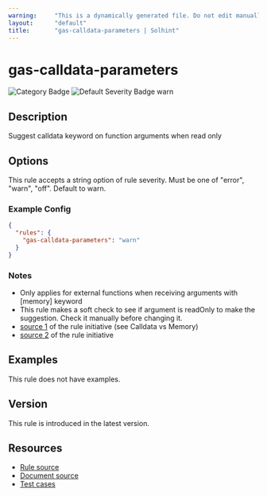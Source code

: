 ```yaml
---
warning:     "This is a dynamically generated file. Do not edit manually."
layout:      "default"
title:       "gas-calldata-parameters | Solhint"
---
```


# gas-calldata-parameters
![Category Badge](https://img.shields.io/badge/-Gas%20Consumption%20Rules-informational)
![Default Severity Badge warn](https://img.shields.io/badge/Default%20Severity-warn-yellow)

## Description
Suggest calldata keyword on function arguments when read only

## Options
This rule accepts a string option of rule severity. Must be one of "error", "warn", "off". Default to warn.

### Example Config
```json
{
  "rules": {
    "gas-calldata-parameters": "warn"
  }
}
```

### Notes
- Only applies for external functions when receiving arguments with [memory] keyword
- This rule makes a soft check to see if argument is readOnly to make the suggestion. Check it manually before changing it.
- [source 1](https://coinsbench.com/comprehensive-guide-tips-and-tricks-for-gas-optimization-in-solidity-5380db734404) of the rule initiative (see Calldata vs Memory)
- [source 2](https://www.rareskills.io/post/gas-optimization?postId=c9db474a-ff97-4fa3-a51d-fe13ccb8fe3b#viewer-6acr7) of the rule initiative

## Examples
This rule does not have examples.

## Version
This rule is introduced in the latest version.

## Resources
- [Rule source](https://github.com/protofire/solhint/tree/master/lib/rules/gas-consumption/gas-calldata-parameters.js)
- [Document source](https://github.com/protofire/solhint/tree/master/docs/rules/gas-consumption/gas-calldata-parameters.md)
- [Test cases](https://github.com/protofire/solhint/tree/master/test/rules/gas-consumption/gas-calldata-parameters.js)
